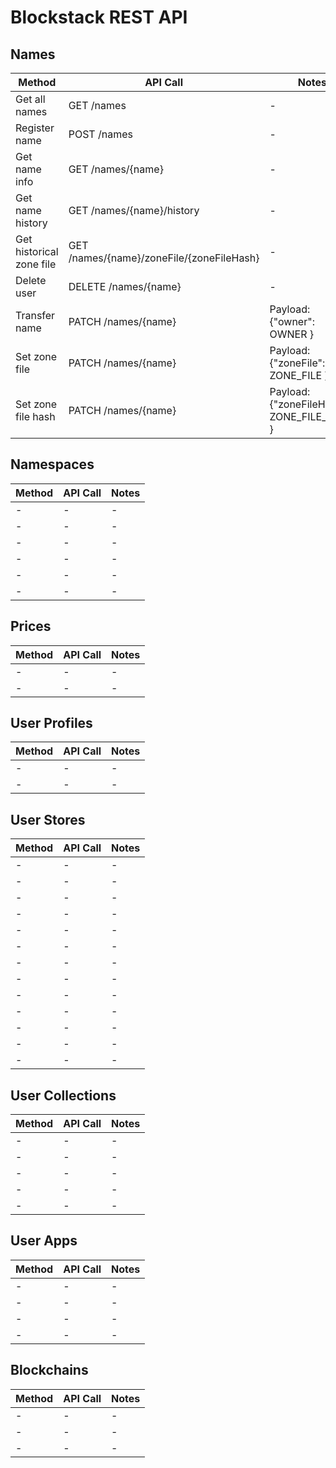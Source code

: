 # Blockstack REST API

## Names

| Method  | API Call | Notes | 
| ------------- | ------------- | ------------- |
| Get all names | GET /names | - | 
| Register name | POST /names | - | 
| Get name info | GET /names/{name} | - | 
| Get name history | GET /names/{name}/history | - | 
| Get historical zone file | GET /names/{name}/zoneFile/{zoneFileHash}  | - | 
| Delete user | DELETE /names/{name} | - | 
| Transfer name | PATCH /names/{name} | Payload: {"owner": OWNER } | 
| Set zone file | PATCH /names/{name} | Payload: {"zoneFile": ZONE_FILE } | 
| Set zone file hash | PATCH /names/{name} | Payload: {"zoneFileHash": ZONE_FILE_HASH } | 

## Namespaces

| Method  | API Call | Notes | 
| ------------- | ------------- | ------------- |
| - | - | - | 
| - | - | - | 
| - | - | - | 
| - | - | - | 
| - | - | - | 
| - | - | - | 

## Prices

| Method  | API Call | Notes | 
| ------------- | ------------- | ------------- |
| - | - | - | 
| - | - | - | 

## User Profiles

| Method  | API Call | Notes | 
| ------------- | ------------- | ------------- |
| - | - | - | 
| - | - | - | 

## User Stores

| Method  | API Call | Notes | 
| ------------- | ------------- | ------------- |
| - | - | - | 
| - | - | - | 
| - | - | - | 
| - | - | - | 
| - | - | - | 
| - | - | - | 
| - | - | - | 
| - | - | - | 
| - | - | - | 
| - | - | - | 
| - | - | - | 
| - | - | - | 
| - | - | - | 

## User Collections

| Method  | API Call | Notes | 
| ------------- | ------------- | ------------- |
| - | - | - | 
| - | - | - | 
| - | - | - | 
| - | - | - | 
| - | - | - | 

## User Apps

| Method  | API Call | Notes | 
| ------------- | ------------- | ------------- |
| - | - | - | 
| - | - | - | 
| - | - | - | 
| - | - | - | 

## Blockchains

| Method  | API Call | Notes | 
| ------------- | ------------- | ------------- |
| - | - | - | 
| - | - | - | 
| - | - | - | 
